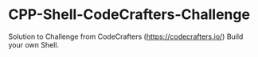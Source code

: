 # CPP-Shell-CodeCrafters-Challenge
Solution to Challenge from CodeCrafters (https://codecrafters.io/) Build your own Shell.

